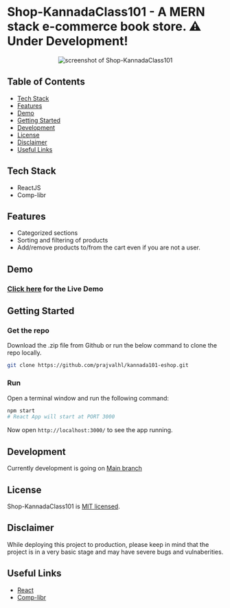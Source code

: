 # Shop-KannadaClass101 - A MERN stack e-commerce book store. ⚠️ Under Development!

<p align="center">
  <img alt="screenshot of Shop-KannadaClass101" src="https://i.imgur.com/UA3hOas.png">
</p>

## Table of Contents

- [Tech Stack](#tech-stack)
- [Features](#features)
- [Demo](#demo)
- [Getting Started](#getting-started)
- [Development](#development)
- [License](#license)
- [Disclaimer](#disclaimer)
- [Useful Links](#useful-links)

## Tech Stack

- ReactJS
- Comp-libr
<!-- - React Toastify
- MongoDB, ExpressJS, NodeJS for Backend -->

## Features

- Categorized sections
- Sorting and filtering of products
- Add/remove products to/from the cart even if you are not a user.
<!-- - User Authentication.
- Auto-sync cart to the database after user login.
- Add/remove products to/from wishlist.
- Update user details and change password. -->

## Demo

### [Click here](http://shop-kannadaclass101.netlify.app/) for the Live Demo

## Getting Started

### Get the repo

Download the .zip file from Github or run the below command to clone the repo locally.

```bash
git clone https://github.com/prajvalhl/kannada101-eshop.git
```

<!-- ### Install dependencies

After cloning the repo, run the following command to install the project dependencies:

```bash
yarn add
``` -->

<!-- ### Set environment

Set the environment variable in `.env` file in root directory.

```bash
REACT_APP_API_BASE_URL=http://localhost:4000
``` -->

### Run

Open a terminal window and run the following command:

```bash
npm start
# React App will start at PORT 3000
```

Now open `http://localhost:3000/` to see the app running.

## Development

Currently development is going on [Main branch](https://github.com/prajvalhl/kannada101-eshop)

## License

Shop-KannadaClass101 is [MIT licensed](http://opensource.org/licenses/MIT).

## Disclaimer

While deploying this project to production, please keep in mind that the project is in a very basic stage and may have severe bugs and vulnaberities.

## Useful Links

- [React](https://reactjs.org/)
- [Comp-libr](https://comp-libr.netlify.app/)
<!-- - [NodeJS](https://nodejs.org/)
- [ExpressJS](https://expressjs.com/)
- [MongooseJS](https://mongoosejs.com/)
- [React Toastify](https://fkhadra.github.io/react-toastify/introduction) -->
